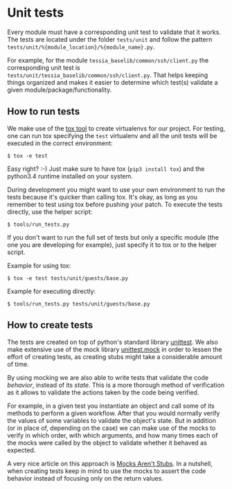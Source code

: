 <!--
Copyright 2016, 2017 IBM Corp.

Licensed under the Apache License, Version 2.0 (the "License");
you may not use this file except in compliance with the License.
You may obtain a copy of the License at

   http://www.apache.org/licenses/LICENSE-2.0

Unless required by applicable law or agreed to in writing, software
distributed under the License is distributed on an "AS IS" BASIS,
WITHOUT WARRANTIES OR CONDITIONS OF ANY KIND, either express or implied.
See the License for the specific language governing permissions and
limitations under the License.
-->
# Unit tests

Every module must have a corresponding unit test to validate that it works. The tests are located under the folder `tests/unit` and follow the pattern `tests/unit/%{module_location}/%{module_name}.py`.

For example, for the module `tessia_baselib/common/ssh/client.py` the corresponding unit test is `tests/unit/tessia_baselib/common/ssh/client.py`. That helps keeping things organized and makes it easier to determine which test(s) validate a given module/package/functionality.

## How to run tests

We make use of the [tox tool](https://tox.readthedocs.io/en/latest/index.html) to create virtualenvs for our project. For testing, one can run tox specifying the `test` virtualenv and all the unit tests will be executed in the correct environment:

`$ tox -e test`

Easy right? :-) Just make sure to have tox (`pip3 install tox`) and the python3.4 runtime installed on your system.

During development you might want to use your own environment to run the tests because it's quicker than calling tox. It's okay, as long as you remember to test using tox before pushing your patch.
To execute the tests directly, use the helper script:

`$ tools/run_tests.py`

If you don't want to run the full set of tests but only a specific module (the one you are developing for example), just specify it to tox or to the helper script.

Example for using tox:

`$ tox -e test tests/unit/guests/base.py`

Example for executing directly:

`$ tools/run_tests.py tests/unit/guests/base.py`

## How to create tests

The tests are created on top of python's standard library [unittest](https://docs.python.org/3/library/unittest.html). We also make extensive use of the mock library [unittest.mock](https://docs.python.org/3/library/unittest.mock.html) in order to lessen the effort of creating tests, as creating stubs might take a considerable amount of time.

By using mocking we are also able to write tests that validate the code *behavior*, instead of its *state*. This is a more thorough method of verification as it allows to validate the actions taken by the code being verified.

For example, in a given test you instantiate an object and call some of its methods to perform a given workflow. After that you would normally verify the values of some variables to validate the object's state. But in addition (or in place of, depending on the case) we can make use of the mocks to verify in which order, with which arguments, and how many times each of the mocks were called by the object to validate whether it behaved as expected.

A very nice article on this approach is [Mocks Aren't Stubs](http://martinfowler.com/articles/mocksArentStubs.html). In a nutshell, when creating tests keep in mind to use the mocks to assert the code behavior instead of focusing only on the return values.
